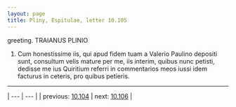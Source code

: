 ```yaml
---
layout: page
title: Pliny, Espitulae, letter 10.105
---
```


greeting. TRAIANUS PLINIO



1. Cum honestissime iis, qui apud fidem tuam a Valerio Paulino depositi sunt, consultum velis mature per me, iis interim, quibus nunc petisti, dedisse me ius Quiritium referri in commentarios meos iussi idem facturus in ceteris, pro quibus petieris.



---

| --- | --- |
| previous: [10.104](../10.104/) | next: [10.106](../10.106/) |